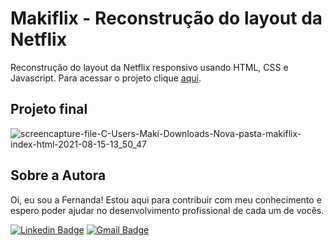 # Makiflix - Reconstrução do layout da Netflix
Reconstrução do layout da Netflix responsivo usando HTML, CSS e Javascript. Para acessar o projeto clique [aqui](https://fernandamakihirose.github.io/makiflix/).

## Projeto final
![screencapture-file-C-Users-Maki-Downloads-Nova-pasta-makiflix-index-html-2021-08-15-13_50_47](https://user-images.githubusercontent.com/72028645/129486112-6fb50fb9-b0be-4701-92c5-f979f5bc3b10.png)

## Sobre a Autora
Oi, eu sou a Fernanda! Estou aqui para contribuir com meu conhecimento e espero poder ajudar no desenvolvimento profissional de cada um de vocês.

[![Linkedin Badge](https://img.shields.io/badge/-Fernanda_Maki_Hirose-blue?style=flat-square&logo=Linkedin&logoColor=white&link=https://www.linkedin.com/in/fernanda-maki-hirose-801117208/)](https://www.linkedin.com/in/fernanda-maki-hirose-801117208/)  [![Gmail Badge](https://img.shields.io/badge/-femahi2020@gmail.com-c14438?style=flat-square&logo=Gmail&logoColor=white&link=mailto:femahi2020@gmail.com)](mailto:femahi2020@gmail.com)
